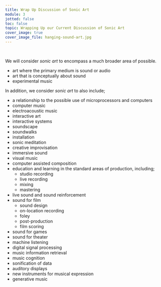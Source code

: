 ```yaml
---
title: Wrap Up Discussion of Sonic Art
module: 3
jotted: false
toc: false
topic: Wrapping Up our Current Discussion of Sonic Art
cover_image: true
cover_image_file: hanging-sound-art.jpg
---
```



<br />


<!-- feels redundent--kt
<div class="embed-responsive embed-responsive-16by9"><iframe class="embed-responsive-item" src="https://www.youtube.com/embed/cCS44ENsHJ8" frameborder="0" allow="accelerometer; autoplay; encrypted-media; gyroscope; picture-in-picture" allowfullscreen></iframe></div>



I want to address the discrepancy between these two interchangeable terms; _sonic art_ and _sound art_. The reason I feel this is necessary is in recognition of the fact that at the University of Montana, we will use the term _sonic art_ both for these art making practices, activities, and our _sonic art_ concentration.


We consider the term _sound art_ to be a specific practice that generally includes art which the primary medium is sound, or art that is conceptually about sound (regardless of medium). This includes the fuzzy line between experimental music and sound art, but excludes those activities that would be considered _music_ when following a western culture definition that considers harmony based from the 12-note system and "standard" approaches of rhythm to be necessary qualities. (This means things such as Classical Music will be excluded, but, activities such as experimental music or some forms of popular music may be included...)

 kt -->

We will consider _sonic art_ to encompass a much broader area of possible.

<!--
We will consider _sonic art_ to encompass a much broader area of possible activities dealing with the sonic. This will include the obvious and overlaps with our above definition of _sound art_;
-->

- art where the primary medium is sound or audio
- art that is conceptually about sound
- experimental music

In addition, we consider _sonic art_ to also include;

- a relationship to the possible use of microprocessors and computers
- computer music
- electroacoustic music
- interactive art
- interactive systems
- soundscape
- soundwalks
- installation
- sonic meditation
- creative improvisation
- immersive sound
- visual music
- computer assisted composition
- education and learning in the standard areas of production, including;
    - studio recording
    - live recording
    - mixing
    - mastering
- live sound and sound reinforcement
- sound for film
    - sound design
    - on-location recording
    - foley
    - post-production
    - film scoring
- sound for games
- sound for theater
- machine listening
- digital signal processing
- music information retrieval
- music cognition
- sonification of data
- auditory displays
- new instruments for musical expression
- generative music


<!-- kt --condensing
Generally, we consider _sonic art_ a more encompassing term that accounts for the various activities, directions, and interests of both our students and faculty. We find it important to allow for those associated with the _Sonic Arts_ program at the University of Montana to have the opportunity to explore directions and take ownership of their education that can incorporate the above areas, topics, or expressions. Likewise, we will not force you to label yourself as a sound artist, sonic artist, musician, artist, researcher, sound designer, etc. You are of course welcome to do so, but we want you to have the space to explore the sonic as it best supports and benefits your larger creative and artistic goals.

-->
